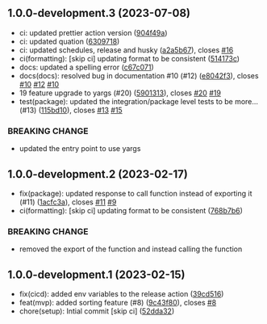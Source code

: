 ## 1.0.0-development.3 (2023-07-08)

* ci: updated prettier action version ([904f49a](https://github.com/npm-officialk/depensort/commit/904f49a))
* ci: updated quation ([6309718](https://github.com/npm-officialk/depensort/commit/6309718))
* ci: updated schedules, release and husky ([a2a5b67](https://github.com/npm-officialk/depensort/commit/a2a5b67)), closes [#16](https://github.com/npm-officialk/depensort/issues/16)
* ci(formatting): [skip ci] updating format to be consistent ([514173c](https://github.com/npm-officialk/depensort/commit/514173c))
* docs: updated a spelling error ([c67c071](https://github.com/npm-officialk/depensort/commit/c67c071))
* docs(docs): resolved bug in documentation #10 (#12) ([e8042f3](https://github.com/npm-officialk/depensort/commit/e8042f3)), closes [#10](https://github.com/npm-officialk/depensort/issues/10) [#12](https://github.com/npm-officialk/depensort/issues/12) [#10](https://github.com/npm-officialk/depensort/issues/10)
* 19 feature upgrade to yargs (#20) ([5901313](https://github.com/npm-officialk/depensort/commit/5901313)), closes [#20](https://github.com/npm-officialk/depensort/issues/20) [#19](https://github.com/npm-officialk/depensort/issues/19)
* test(package): updated the integration/package level tests to be more… (#13) ([115bd10](https://github.com/npm-officialk/depensort/commit/115bd10)), closes [#13](https://github.com/npm-officialk/depensort/issues/13) [#15](https://github.com/npm-officialk/depensort/issues/15)


### BREAKING CHANGE

* updated the entry point to use yargs

## 1.0.0-development.2 (2023-02-17)

-   fix(package): updated response to call function instead of exporting it (#11) ([1acfc3a](https://github.com/npm-officialk/depensort/commit/1acfc3a)), closes [#11](https://github.com/npm-officialk/depensort/issues/11) [#9](https://github.com/npm-officialk/depensort/issues/9)
-   ci(formatting): [skip ci] updating format to be consistent ([768b7b6](https://github.com/npm-officialk/depensort/commit/768b7b6))

### BREAKING CHANGE

-   removed the export of the function and instead calling the function

## 1.0.0-development.1 (2023-02-15)

-   fix(cicd): added env variables to the release action ([39cd516](https://github.com/npm-officialk/depensort/commit/39cd516))
-   feat(mvp): added sorting feature (#8) ([9c43f80](https://github.com/npm-officialk/depensort/commit/9c43f80)), closes [#8](https://github.com/npm-officialk/depensort/issues/8)
-   chore(setup): Intial commit [skip ci] ([52dda32](https://github.com/npm-officialk/depensort/commit/52dda32))
